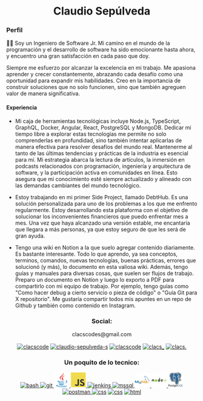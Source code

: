 <h1 align="center">Claudio Sepúlveda</h1>

### Perfil
👨‍💻 Soy un Ingeniero de Software Jr. Mi camino en el mundo de la programación y el desarrollo de software ha sido emocionante hasta ahora, y encuentro una gran satisfacción en cada paso que doy.

Siempre me esfuerzo por alcanzar la excelencia en mi trabajo. Me apasiona aprender y crecer constantemente, abrazando cada desafío como una oportunidad para expandir mis habilidades. Creo en la importancia de construir soluciones que no solo funcionen, sino que también agreguen valor de manera significativa. 
  
#### Experiencia
 
- Mi caja de herramientas tecnológicas incluye Node.js, TypeScript, GraphQL, Docker, Angular, React, PostgreSQL y MongoDB. Dedicar mi tiempo libre a explorar estas tecnologías me permite no solo comprenderlas en profundidad, sino también intentar aplicarlas de manera efectiva para resolver desafíos del mundo real. Mantenerme al tanto de las últimas tendencias y prácticas de la industria es esencial para mí. Mi estrategia abarca la lectura de artículos, la inmersión en podcasts relacionados con programación, ingeniería y arquitectura de software, y la participación activa en comunidades en línea. Esto asegura que mi conocimiento esté siempre actualizado y alineado con las demandas cambiantes del mundo tecnológico.


- Estoy trabajando en mi primer Side Project, llamado DebtHub. Es una solución personalizada para uno de los problemas a los que me enfrento regularmente. Estoy desarrollando esta plataforma con el objetivo de solucionar los inconvenientes financieros que puedo enfrentar mes a mes. Una vez que haya alcanzado una versión estable, me encantaría que llegara a más personas, ya que estoy seguro de que les será de gran ayuda.

- Tengo una wiki en Notion a la que suelo agregar contenido diariamente. Es bastante interesante. Todo lo que aprendo, ya sea conceptos, terminos, comandos, nuevas tecnologías, buenas prácticas, errores que solucionó (y más), lo documento en esta valiosa wiki. Además, tengo guías y manuales para diversas cosas, que suelen ser flujos de trabajo. Preparo un documento en Notion y luego lo exporto a PDF para compartirlo con mi equipo de trabajo. Por ejemplo, tengo guías como "Como hacer debug a cierto servicio o pieza de código" o "Guía Git para X repositorio". Me gustaría compartir todos mis apuntes en un repo de Github y también como contenido en Instagram.

  
<div align="center">
    <h3>Social:</h3>
    <p>
        <p>clacscodes@gmail.com</p>
        <a href="https://twitter.com/clacscode" target="blank"><img align="center" src="https://raw.githubusercontent.com/rahuldkjain/github-profile-readme-generator/master/src/images/icons/Social/twitter.svg" alt="clacscode" height="30" width="40" /></a>
        <a href="https://linkedin.com/in/claudio-sepulveda-s" target="blank"><img align="center" src="https://raw.githubusercontent.com/rahuldkjain/github-profile-readme-generator/master/src/images/icons/Social/linked-in-alt.svg" alt="claudio-sepulveda-s" height="30" width="40" /></a>
        <a href="https://stackoverflow.com/users/clacscode" target="blank"><img align="center" src="https://raw.githubusercontent.com/rahuldkjain/github-profile-readme-generator/master/src/images/icons/Social/stack-overflow.svg" alt="clacscode" height="30" width="40" /></a>
        <a href="https://instagram.com/clacs_" target="blank"><img align="center" src="https://raw.githubusercontent.com/rahuldkjain/github-profile-readme-generator/master/src/images/icons/Social/instagram.svg" alt="clacs_" height="30" width="40" /></a>
        <a href="https://discord.gg/clacs." target="blank"><img align="center" src="https://raw.githubusercontent.com/rahuldkjain/github-profile-readme-generator/master/src/images/icons/Social/discord.svg" alt="clacs." height="30" width="40" /></a>
    </p>
</div>

<h3 align="center">Un poquito de lo tecnico:</h3>
<p align="center"> <a href="https://www.gnu.org/software/bash/" target="_blank" rel="noreferrer"> <img src="https://www.vectorlogo.zone/logos/gnu_bash/gnu_bash-icon.svg" alt="bash" width="40" height="40"/> </a> <a href="https://git-scm.com/" target="_blank" rel="noreferrer"> <img src="https://www.vectorlogo.zone/logos/git-scm/git-scm-icon.svg" alt="git" width="40" height="40"/> </a> <a href="https://www.java.com" target="_blank" rel="noreferrer"> <img src="https://raw.githubusercontent.com/devicons/devicon/master/icons/java/java-original.svg" alt="java" width="40" height="40"/> </a> <a href="https://developer.mozilla.org/en-US/docs/Web/JavaScript" target="_blank" rel="noreferrer"> <img src="https://raw.githubusercontent.com/devicons/devicon/master/icons/javascript/javascript-original.svg" alt="javascript" width="40" height="40"/> </a> <a href="https://www.jenkins.io" target="_blank" rel="noreferrer"> <img src="https://www.vectorlogo.zone/logos/jenkins/jenkins-icon.svg" alt="jenkins" width="40" height="40"/> </a> <a href="https://www.microsoft.com/en-us/sql-server" target="_blank" rel="noreferrer"> <img src="https://www.svgrepo.com/show/303229/microsoft-sql-server-logo.svg" alt="mssql" width="40" height="40"/> </a> <a href="https://www.mysql.com/" target="_blank" rel="noreferrer"> <img src="https://raw.githubusercontent.com/devicons/devicon/master/icons/mysql/mysql-original-wordmark.svg" alt="mysql" width="40" height="40"/> </a> <a href="https://nodejs.org" target="_blank" rel="noreferrer"> <img src="https://raw.githubusercontent.com/devicons/devicon/master/icons/nodejs/nodejs-original-wordmark.svg" alt="nodejs" width="40" height="40"/> </a> <a href="https://www.postgresql.org" target="_blank" rel="noreferrer"> <img src="https://raw.githubusercontent.com/devicons/devicon/master/icons/postgresql/postgresql-original-wordmark.svg" alt="postgresql" width="40" height="40"/> </a> <a href="https://postman.com" target="_blank" rel="noreferrer"> <img src="https://www.vectorlogo.zone/logos/getpostman/getpostman-icon.svg" alt="postman" width="40" height="40"/> </a> 
<a href="https://nodejs.org/es" target="_blank" rel="noreferrer"> 
<img src="https://www.vectorlogo.zone/logos/nodejs/nodejs-icon.svg" alt="css" width="40" height="40" /></a>
  
<a href="https://developer.mozilla.org/es/docs/Web/CSS" target="_blank" rel="noreferrer"> 
<img src="https://www.vectorlogo.zone/logos/w3_css/w3_css-icon.svg" alt="css" width="40" height="40" /></a>
<a href="https://developer.mozilla.org/es/docs/Web/HTML" target="_blank" rel="noreferrer"> 
<img src="https://www.vectorlogo.zone/logos/w3_html5/w3_html5-icon.svg" alt="html" width="40" height="40" /></a> 
</p>
